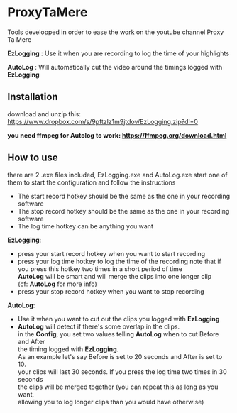 ProxyTaMere
===

Tools developped in order to ease the work on the youtube channel Proxy Ta Mere

**EzLogging** : Use it when you are recording to log the time of your highlights

**AutoLog** : Will automatically cut the video around the timings logged with **EzLogging**

Installation
---
download and unzip this:
https://www.dropbox.com/s/9pftzlz1m9jtdov/EzLogging.zip?dl=0

**you need ffmpeg for Autolog to work: https://ffmpeg.org/download.html**


How to use
---

there are 2 .exe files included, EzLogging.exe and AutoLog.exe
start one of them to start the configuration and follow the instructions

* The start record hotkey should be the same as the one in your recording software
* The stop record hotkey should be the same as the one in your recording software
* The log time hotkey can be anything you want

**EzLogging**:

* press your start record hotkey when you want to start recording
* press your log time hotkey to log the time of the recording
note that if you press this hotkey two times in a short period of time  
**AutoLog** will be smart and will merge the clips into one longer clip  
(cf: **AutoLog** for more info)
* press your stop record hotkey when you want to stop recording

**AutoLog**:

* Use it when you want to cut out the clips you logged with **EzLogging**
* **AutoLog** will detect if there's some overlap in the clips.  
in the **Config**, you set two values telling **AutoLog** when to cut Before and After  
the timing logged with **EzLogging**.  
As an example let's say Before is set to 20 seconds and After is set to 10.  
your clips will last 30 seconds. If you press the log time two times in 30 seconds  
the clips will be merged together (you can repeat this as long as you want,  
allowing you to log longer clips than you would have otherwise)
